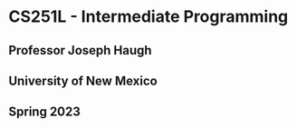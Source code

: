 # CS251L - Intermediate Programming
## Professor Joseph Haugh
## University of New Mexico 
## Spring 2023
